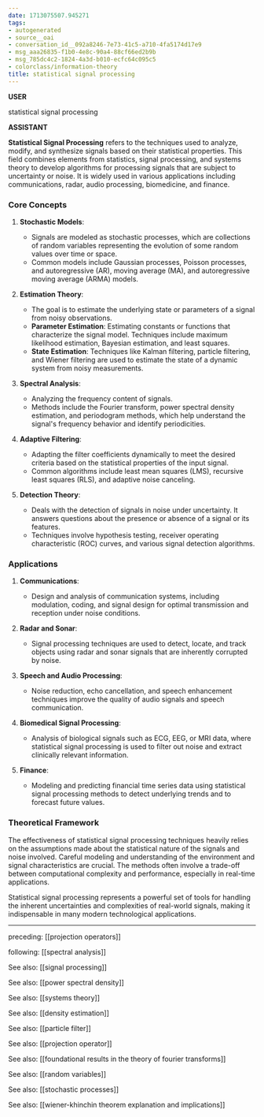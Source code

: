 ```yaml
---
date: 1713075507.945271
tags:
- autogenerated
- source__oai
- conversation_id__092a8246-7e73-41c5-a710-4fa5174d17e9
- msg_aaa26835-f1b0-4e8c-90a4-88cf66ed2b9b
- msg_785dc4c2-1824-4a3d-b010-ecfc64c095c5
- colorclass/information-theory
title: statistical signal processing
---
```


**USER**

statistical signal processing


**ASSISTANT**

**Statistical Signal Processing** refers to the techniques used to analyze, modify, and synthesize signals based on their statistical properties. This field combines elements from statistics, signal processing, and systems theory to develop algorithms for processing signals that are subject to uncertainty or noise. It is widely used in various applications including communications, radar, audio processing, biomedicine, and finance.

### Core Concepts

1. **Stochastic Models**:
    - Signals are modeled as stochastic processes, which are collections of random variables representing the evolution of some random values over time or space.
    - Common models include Gaussian processes, Poisson processes, and autoregressive (AR), moving average (MA), and autoregressive moving average (ARMA) models.

2. **Estimation Theory**:
    - The goal is to estimate the underlying state or parameters of a signal from noisy observations.
    - **Parameter Estimation**: Estimating constants or functions that characterize the signal model. Techniques include maximum likelihood estimation, Bayesian estimation, and least squares.
    - **State Estimation**: Techniques like Kalman filtering, particle filtering, and Wiener filtering are used to estimate the state of a dynamic system from noisy measurements.

3. **Spectral Analysis**:
    - Analyzing the frequency content of signals.
    - Methods include the Fourier transform, power spectral density estimation, and periodogram methods, which help understand the signal's frequency behavior and identify periodicities.

4. **Adaptive Filtering**:
    - Adapting the filter coefficients dynamically to meet the desired criteria based on the statistical properties of the input signal.
    - Common algorithms include least mean squares (LMS), recursive least squares (RLS), and adaptive noise canceling.

5. **Detection Theory**:
    - Deals with the detection of signals in noise under uncertainty. It answers questions about the presence or absence of a signal or its features.
    - Techniques involve hypothesis testing, receiver operating characteristic (ROC) curves, and various signal detection algorithms.

### Applications

1. **Communications**:
    - Design and analysis of communication systems, including modulation, coding, and signal design for optimal transmission and reception under noise conditions.

2. **Radar and Sonar**:
    - Signal processing techniques are used to detect, locate, and track objects using radar and sonar signals that are inherently corrupted by noise.

3. **Speech and Audio Processing**:
    - Noise reduction, echo cancellation, and speech enhancement techniques improve the quality of audio signals and speech communication.

4. **Biomedical Signal Processing**:
    - Analysis of biological signals such as ECG, EEG, or MRI data, where statistical signal processing is used to filter out noise and extract clinically relevant information.

5. **Finance**:
    - Modeling and predicting financial time series data using statistical signal processing methods to detect underlying trends and to forecast future values.

### Theoretical Framework

The effectiveness of statistical signal processing techniques heavily relies on the assumptions made about the statistical nature of the signals and noise involved. Careful modeling and understanding of the environment and signal characteristics are crucial. The methods often involve a trade-off between computational complexity and performance, especially in real-time applications.

Statistical signal processing represents a powerful set of tools for handling the inherent uncertainties and complexities of real-world signals, making it indispensable in many modern technological applications.


---

preceding: [[projection operators]]  


following: [[spectral analysis]]

See also: [[signal processing]]


See also: [[power spectral density]]


See also: [[systems theory]]


See also: [[density estimation]]


See also: [[particle filter]]


See also: [[projection operator]]


See also: [[foundational results in the theory of fourier transforms]]


See also: [[random variables]]


See also: [[stochastic processes]]


See also: [[wiener-khinchin theorem explanation and implications]]